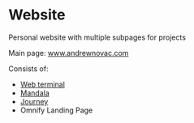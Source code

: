 # Website
Personal website with multiple subpages for projects 

Main page: www.andrewnovac.com

Consists of:
* [Web terminal](andrewnovac.com/site/mandala)
* [Mandala](andrewnovac.com/mandala)
* [Journey](andrewnovac.com/site/journey)
* Omnify Landing Page

